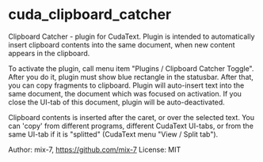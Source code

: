 # cuda_clipboard_catcher
Clipboard Catcher - plugin for CudaText.
Plugin is intended to automatically insert clipboard contents into the
same document, when new content appears in the clipboard.

To activate the plugin, call menu item "Plugins / Clipboard Catcher Toggle".
After you do it, plugin must show blue rectangle in the statusbar.
After that, you can copy fragments to clipboard.
Plugin will auto-insert text into the same document, the document which was
focused on activation. If you close the UI-tab of this document, plugin
will be auto-deactivated.

Clipboard contents is inserted after the caret, or over the selected text.
You can 'copy' from different programs, different CudaText UI-tabs, or from
the same UI-tab if it is "splitted" (CudaText menu "View / Split tab").

Author: mix-7, https://github.com/mix-7
License: MIT 
